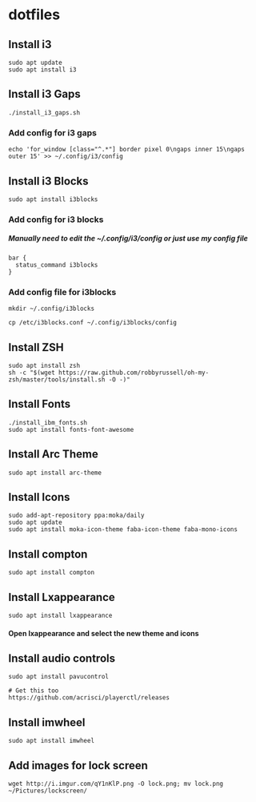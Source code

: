 # dotfiles

## Install i3
    sudo apt update
    sudo apt install i3

## Install i3 Gaps
    ./install_i3_gaps.sh

### Add config for i3 gaps
    echo 'for_window [class="^.*"] border pixel 0\ngaps inner 15\ngaps outer 15' >> ~/.config/i3/config

## Install i3 Blocks
    sudo apt install i3blocks
### Add config for i3 blocks
##### Manually need to edit the ~/.config/i3/config or just use my config file
    bar {
      status_command i3blocks
    }

### Add config file for i3blocks
    mkdir ~/.config/i3blocks

    cp /etc/i3blocks.conf ~/.config/i3blocks/config

## Install ZSH
    sudo apt install zsh
    sh -c "$(wget https://raw.github.com/robbyrussell/oh-my-zsh/master/tools/install.sh -O -)"

## Install Fonts
    ./install_ibm_fonts.sh
    sudo apt install fonts-font-awesome

## Install Arc Theme
    sudo apt install arc-theme

## Install Icons
    sudo add-apt-repository ppa:moka/daily
    sudo apt update
    sudo apt install moka-icon-theme faba-icon-theme faba-mono-icons

## Install compton
    sudo apt install compton

## Install Lxappearance
    sudo apt install lxappearance

#### Open lxappearance and select the new theme and icons

## Install audio controls
    sudo apt install pavucontrol
    
    # Get this too
    https://github.com/acrisci/playerctl/releases

## Install imwheel
    sudo apt install imwheel

## Add images for lock screen
    wget http://i.imgur.com/qY1nKlP.png -O lock.png; mv lock.png ~/Pictures/lockscreen/
